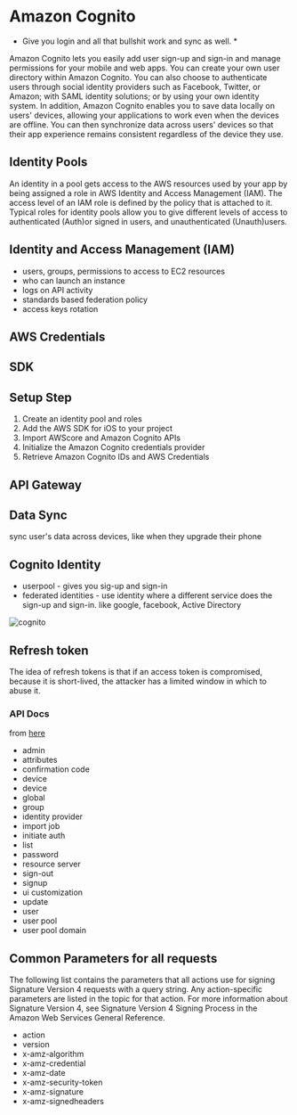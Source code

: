# Amazon Cognito

* Give you login and all that bullshit work and sync as well. *

Amazon Cognito lets you easily add user sign-up and sign-in and manage permissions for your mobile and web apps. You can create your own user directory within Amazon Cognito. You can also choose to authenticate users through social identity providers such as Facebook, Twitter, or Amazon; with SAML identity solutions; or by using your own identity system. In addition, Amazon Cognito enables you to save data locally on users' devices, allowing your applications to work even when the devices are offline. You can then synchronize data across users' devices so that their app experience remains consistent regardless of the device they use.

## Identity Pools

An identity in a pool gets access to the AWS resources used by your app by being assigned a role in AWS Identity and Access Management (IAM). The access level of an IAM role is defined by the policy that is attached to it. Typical roles for identity pools allow you to give different levels of access to authenticated (Auth)or signed in users, and unauthenticated (Unauth)users.

## Identity and Access Management (IAM)

* users, groups, permissions to access to EC2 resources
* who can launch an instance
* logs on API activity
* standards based federation policy
* access keys rotation

## AWS Credentials

## SDK

## Setup Step

1. Create an identity pool and roles
2. Add the AWS SDK for iOS to your project
3. Import AWScore and Amazon Cognito APIs
4. Initialize the Amazon Cognito credentials provider
5. Retrieve Amazon Cognito IDs and AWS Credentials

## API Gateway

## Data Sync
sync user's data across devices, like when they upgrade their phone

## Cognito Identity
* userpool - gives you sig-up and sign-in
* federated identities - use identity where a different service does the sign-up and sign-in. like google, facebook, Active Directory

![cognito](https://i.imgur.com/MAA7JdD.png)

## Refresh token

The idea of refresh tokens is that if an access token is compromised, because it is short-lived, the attacker has a limited window in which to abuse it.


### API Docs

from [here](https://docs.aws.amazon.com/cognito-user-identity-pools/latest/APIReference/cognito-user-identity-pools-apiref.pdf#CommonParameters)

* admin
* attributes
* confirmation code
* device
* device
* global
* group
* identity provider
* import job
* initiate auth
* list
* password
* resource server
* sign-out
* signup
* ui customization
* update
* user
* user pool
* user pool domain

## Common Parameters for all requests

The following list contains the parameters that all actions use for signing Signature Version 4 requests with a query string. Any action-specific parameters are listed in the topic for that action. For more information about Signature Version 4, see Signature Version 4 Signing Process in the Amazon Web Services General Reference.

* action
* version
* x-amz-algorithm
* x-amz-credential
* x-amz-date
* x-amz-security-token
* x-amz-signature
* x-amz-signedheaders
